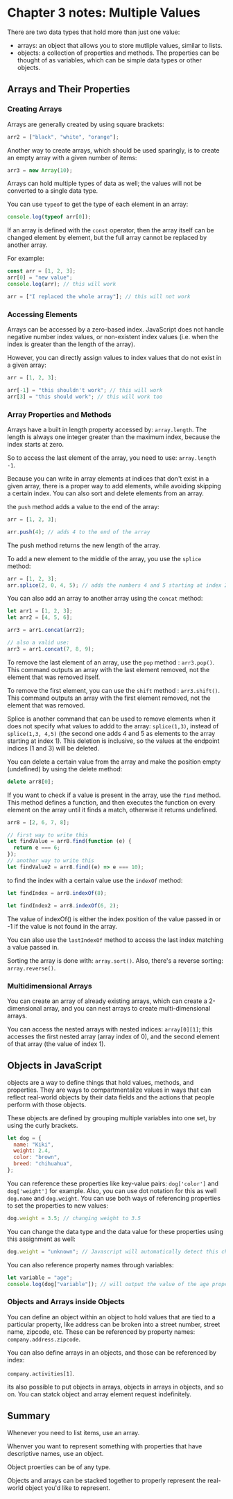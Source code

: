 # Chapter 3 notes: Multiple Values

There are two data types that hold more than just one value:

- arrays: an object that allows you to store mutliple values, similar to lists.
- objects: a collection of properties and methods. The properties can be thought of as variables, which can be simple data types or other objects.

## Arrays and Their Properties

### Creating Arrays

Arrays are generally created by using square brackets:

```javascript
arr2 = ["black", "white", "orange"];
```

Another way to create arrays, which should be used sparingly, is to create an empty array with a given number of items:

```javascript
arr3 = new Array(10);
```

Arrays can hold multiple types of data as well; the values will not be converted to a single data type.

You can use `typeof` to get the type of each element in an array:

```javascript
console.log(typeof arr[0]);
```

If an array is defined with the `const` operator, then the array itself can be changed element by element, but the full array cannot be replaced by another array.

For example:

```javascript
const arr = [1, 2, 3];
arr[0] = "new value";
console.log(arr); // this will work

arr = ["I replaced the whole array"]; // this will not work
```

### Accessing Elements

Arrays can be accessed by a zero-based index. JavaScript does not handle negative number index values, or non-existent index values (i.e. when the index is greater than the length of the array).

However, you can directly assign values to index values that do not exist in a given array:

```javascript
arr = [1, 2, 3];

arr[-1] = "this shouldn't work"; // this will work
arr[3] = "this should work"; // this will work too
```

### Array Properties and Methods

Arrays have a built in length property accessed by: `array.length`. The length is always one integer greater than the maximum index, because the index starts at zero.

So to access the last element of the array, you need to use: `array.length -1`.

Because you can write in array elements at indices that don't exist in a given array, there is a proper way to add elements, while avoiding skipping a certain index. You can also sort and delete elements from an array.

the `push` method adds a value to the end of the array:

```javascript
arr = [1, 2, 3];

arr.push(4); // adds 4 to the end of the array
```

The push method returns the new length of the array.

To add a new element to the middle of the array, you use the `splice` method:

```javascript
arr = [1, 2, 3];
arr.splice(2, 0, 4, 5); // adds the numbers 4 and 5 starting at index 2, while deleting 0 elements from the array
```

You can also add an array to another array using the `concat` method:

```javascript
let arr1 = [1, 2, 3];
let arr2 = [4, 5, 6];

arr3 = arr1.concat(arr2);

// also a valid use:
arr3 = arr1.concat(7, 8, 9);
```

To remove the last element of an array, use the `pop` method : `arr3.pop()`. This command outputs an array with the last element removed, not the element that was removed itself.

To remove the first element, you can use the `shift` method : `arr3.shift()`. This command outputs an array with the first element removed, not the element that was removed.

Splice is another command that can be used to remove elements when it does not specify what values to addd to the array: `splice(1,3)`, instead of `splice(1,3, 4,5)` (the second one adds 4 and 5 as elements to the array starting at index 1). This deletion is inclusive, so the values at the endpoint indices (1 and 3) will be deleted.

You can delete a certain value from the array and make the position empty (undefined) by using the delete method:

```javascript
delete arr8[0];
```

If you want to check if a value is present in the array, use the `find` method. This method defines a function, and then executes the function on every element on the array until it finds a match, otherwise it returns undefined.

```javascript
arr8 = [2, 6, 7, 8];

// first way to write this
let findValue = arr8.find(function (e) {
  return e === 6;
});
// another way to write this
let findValue2 = arr8.find((e) => e === 10);
```

to find the index with a certain value use the `indexOf` method:

```javascript
let findIndex = arr8.indexOf(8);

let findIndex2 = arr8.indexOf(6, 2);
```

The value of indexOf() is either the index position of the value passed in or -1 if the value is not found in the array.

You can also use the `lastIndexOf` method to access the last index matching a value passed in.

Sorting the array is done with: `array.sort()`. Also, there's a reverse sorting: `array.reverse()`.

### Multidimensional Arrays

You can create an array of already existing arrays, which can create a 2-dimensional array, and you can nest arrays to create multi-dimensional arrays.

You can access the nested arrays with nested indices: `array[0][1]`; this accesses the first nested array (array index of 0), and the second element of that array (the value of index 1).

## Objects in JavaScript

objects are a way to define things that hold values, methods, and properties. They are ways to compartmentalize values in ways that can reflect real-world objects by their data fields and the actions that people perform with those objects.

These objects are defined by grouping multiple variables into one set, by using the curly brackets.

```javascript
let dog = {
  name: "Kiki",
  weight: 2.4,
  color: "brown",
  breed: "chihuahua",
};
```

You can reference these properties like key-value pairs: `dog['color']` and `dog['weight']` for example. Also, you can use dot notation for this as well `dog.name` and `dog.weight`. You can use both ways of referencing properties to set the properties to new values:

```javascript
dog.weight = 3.5; // changing weight to 3.5
```

You can change the data type and the data value for these properties using this assignment as well:

```javascript
dog.weight = "unknown"; // Javascript will automatically detect this change
```

You can also reference property names through variables:

```javascript
let variable = "age";
console.log(dog["variable"]); // will output the value of the age property
```

### Objects and Arrays inside Objects

You can define an object within an object to hold values that are tied to a particular property, like address can be broken into a street number, street name, zipcode, etc. These can be referenced by property names:
`company.address.zipcode`.

You can also define arrays in an objects, and those can be referenced by index:

`company.activities[1]`.

its also possible to put objects in arrays, objects in arrays in objects, and so on. You can statck object and array element request indefinitely.

## Summary

Whenever you need to list items, use an array.

Whenver you want to represent something with properties that have descriptive names, use an object.

Object proerties can be of any type.

Objects and arrays can be stacked together to properly represent the real-world object you'd like to represent.

